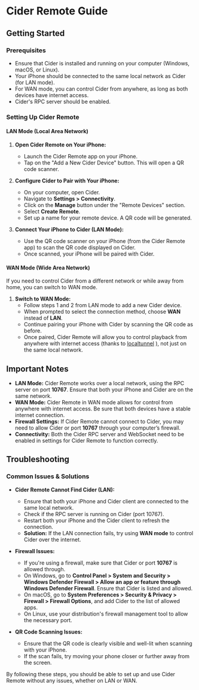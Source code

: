 # Cider Remote Guide

## Getting Started

### Prerequisites
- Ensure that Cider is installed and running on your computer (Windows, macOS, or Linux).
- Your iPhone should be connected to the same local network as Cider (for LAN mode).
- For WAN mode, you can control Cider from anywhere, as long as both devices have internet access.
- Cider's RPC server should be enabled.

### Setting Up Cider Remote

#### LAN Mode (Local Area Network)
1. **Open Cider Remote on Your iPhone:**
   - Launch the Cider Remote app on your iPhone.
   - Tap on the "Add a New Cider Device" button. This will open a QR code scanner.

2. **Configure Cider to Pair with Your iPhone:**
   - On your computer, open Cider.
   - Navigate to **Settings > Connectivity**.
   - Click on the **Manage** button under the "Remote Devices" section.
   - Select **Create Remote**.
   - Set up a name for your remote device. A QR code will be generated.

3. **Connect Your iPhone to Cider (LAN Mode):**
   - Use the QR code scanner on your iPhone (from the Cider Remote app) to scan the QR code displayed on Cider.
   - Once scanned, your iPhone will be paired with Cider.

#### WAN Mode (Wide Area Network)
If you need to control Cider from a different network or while away from home, you can switch to WAN mode.

1. **Switch to WAN Mode:**
   - Follow steps 1 and 2 from LAN mode to add a new Cider device.
   - When prompted to select the connection method, choose **WAN** instead of **LAN**.
   - Continue pairing your iPhone with Cider by scanning the QR code as before.
   - Once paired, Cider Remote will allow you to control playback from anywhere with internet access (thanks to [localtunnel](https://theboroer.github.io/localtunnel-www/) ), not just on the same local network.

## Important Notes
- **LAN Mode:** Cider Remote works over a local network, using the RPC server on port **10767**. Ensure that both your iPhone and Cider are on the same network.
- **WAN Mode:** Cider Remote in WAN mode allows for control from anywhere with internet access. Be sure that both devices have a stable internet connection.
- **Firewall Settings:** If Cider Remote cannot connect to Cider, you may need to allow Cider or port **10767** through your computer’s firewall.
- **Connectivity:** Both the Cider RPC server and WebSocket need to be enabled in settings for Cider Remote to function correctly.

## Troubleshooting

### Common Issues & Solutions
- **Cider Remote Cannot Find Cider (LAN):**
  - Ensure that both your iPhone and Cider client are connected to the same local network.
  - Check if the RPC server is running on Cider (port 10767).
  - Restart both your iPhone and the Cider client to refresh the connection.
  - **Solution:** If the LAN connection fails, try using **WAN mode** to control Cider over the internet.

- **Firewall Issues:**
  - If you're using a firewall, make sure that Cider or port **10767** is allowed through.
  - On Windows, go to **Control Panel > System and Security > Windows Defender Firewall > Allow an app or feature through Windows Defender Firewall**. Ensure that Cider is listed and allowed.
  - On macOS, go to **System Preferences > Security & Privacy > Firewall > Firewall Options**, and add Cider to the list of allowed apps.
  - On Linux, use your distribution's firewall management tool to allow the necessary port.

- **QR Code Scanning Issues:**
  - Ensure that the QR code is clearly visible and well-lit when scanning with your iPhone.
  - If the scan fails, try moving your phone closer or further away from the screen.

By following these steps, you should be able to set up and use Cider Remote without any issues, whether on LAN or WAN.
